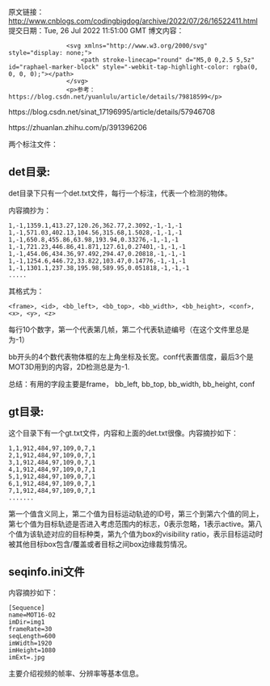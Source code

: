 原文链接：http://www.cnblogs.com/codingbigdog/archive/2022/07/26/16522411.html
提交日期：Tue, 26 Jul 2022 11:51:00 GMT
博文内容：

                    <svg xmlns="http://www.w3.org/2000/svg" style="display: none;">
                        <path stroke-linecap="round" d="M5,0 0,2.5 5,5z" id="raphael-marker-block" style="-webkit-tap-highlight-color: rgba(0, 0, 0, 0);"></path>
                    </svg>
                    <p>参考：https://blog.csdn.net/yuanlulu/article/details/79818599</p> 
<p>https://blog.csdn.net/sinat_17196995/article/details/57946708</p> 
<p>https://zhuanlan.zhihu.com/p/391396206</p> 
<p>两个标注文件：</p> 
<h2><a id="det_8"></a><strong>det目录:</strong></h2> 
<p>det目录下只有一个det.txt文件，每行一个标注，代表一个检测的物体。</p> 
<p>内容摘抄为：</p> 
<pre><code>1,-1,1359.1,413.27,120.26,362.77,2.3092,-1,-1,-1
1,-1,571.03,402.13,104.56,315.68,1.5028,-1,-1,-1
1,-1,650.8,455.86,63.98,193.94,0.33276,-1,-1,-1
1,-1,721.23,446.86,41.871,127.61,0.27401,-1,-1,-1
1,-1,454.06,434.36,97.492,294.47,0.20818,-1,-1,-1
1,-1,1254.6,446.72,33.822,103.47,0.14776,-1,-1,-1
1,-1,1301.1,237.38,195.98,589.95,0.051818,-1,-1,-1
.....
</code></pre> 
<p>其格式为：</p> 
<pre><code>&lt;frame&gt;, &lt;id&gt;, &lt;bb_left&gt;, &lt;bb_top&gt;, &lt;bb_width&gt;, &lt;bb_height&gt;, &lt;conf&gt;, &lt;x&gt;, &lt;y&gt;, &lt;z&gt; 
</code></pre> 
<p>每行10个数字，第一个代表第几帧，第二个代表轨迹编号（在这个文件里总是为-1）</p> 
<p>bb开头的4个数代表物体框的左上角坐标及长宽。conf代表置信度，最后3个是MOT3D用到的内容，2D检测总是为-1.</p> 
<p>总结：有用的字段主要是frame， bb_left, bb_top, bb_width, bb_height, conf</p> 
<h2><a id="gt_37"></a><strong>gt目录:</strong></h2> 
<p>这个目录下有一个gt.txt文件，内容和上面的det.txt很像。内容摘抄如下：</p> 
<pre><code>1,1,912,484,97,109,0,7,1
2,1,912,484,97,109,0,7,1
3,1,912,484,97,109,0,7,1
4,1,912,484,97,109,0,7,1
5,1,912,484,97,109,0,7,1
6,1,912,484,97,109,0,7,1
7,1,912,484,97,109,0,7,1
.......
</code></pre> 
<p>第一个值含义同上，第二个值为目标运动轨迹的ID号，第三个到第六个值的同上，第七个值为目标轨迹是否进入考虑范围内的标志，0表示忽略，1表示active。第八个值为该轨迹对应的目标种类，第九个值为box的visibility ratio，表示目标运动时被其他目标box包含/覆盖或者目标之间box边缘裁剪情况。</p> 
<h2><a id="seqinfoini_54"></a><strong>seqinfo.ini文件</strong></h2> 
<p>内容摘抄如下：</p> 
<pre><code>[Sequence]
name=MOT16-02
imDir=img1
frameRate=30
seqLength=600
imWidth=1920
imHeight=1080
imExt=.jpg
</code></pre> 
<p>主要介绍视频的帧率、分辨率等基本信息。</p>
                
